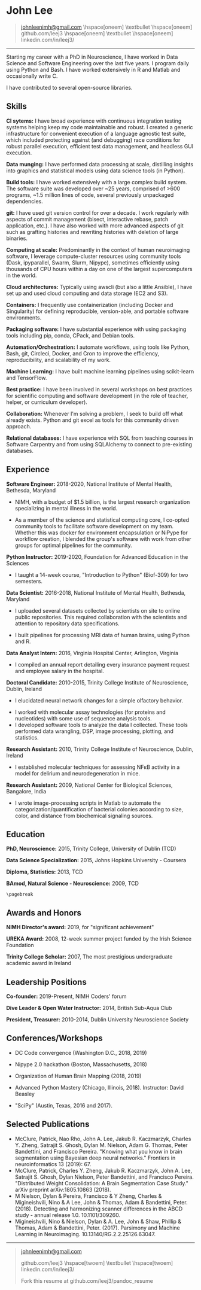 John Lee
==========

> johnleenimh@gmail.com \hspace[oneem] \textbullet  \hspace[oneem]
github.com/leej3 \hspace[oneem] \textbullet \hspace[oneem] linkedin.com/in/leej3/

---

<!--
Add restful apis to technologies
-->
Starting my career with a PhD in Neuroscience, I have worked in Data Science and Software Engineering over the last five years. I program daily using Python and Bash.
I  have worked extensively in R and Matlab and occasionally write C.
<!--
Initially focusing mostly on data wrangling and assembling/modifying reproducible-pipelines using pre-existing algorithms/software suites, I have more recently been developing software more formally.
-->
I have contributed to several open-source libraries.

Skills
---

**CI sytems:**
I have broad experience with continuous integration testing systems helping keep my code maintainable and robust.
I created a generic infrastructure for convenient execution  of a language agnostic test suite, which included protecting against (and debugging) race conditions for robust parallel execution, efficient test data management, and headless GUI execution.
<!--
While I have predominantly worked with CircleCI, I have experience with TravisCI, Jenkins, GitlabCI, and TestKraken (to which I have contributed).
-->

**Data munging:**
I have performed data processing at scale, distilling insights into graphics and statistical models using data science tools (in Python).

**Build tools:**
I have worked extensively with a large complex build system.
The software suite was developed over ~25 years, comprised of >600 programs, ~1.5 million lines of code, several previously unpackaged dependencies.
<!--
In addition to modifying the pre-existing Makefile build, I completed pre-existing efforts to port the build to CMake in which I have substantial expertise.
The build now works efficiently across Unix like systems with various compilers and linkers satisfying all target systems of my team.
-->

**git:**
I have used git version control for over a decade.
I work regularly with aspects of commit management (bisect, interactive rebase, patch application, etc.).
I have also worked with more advanced aspects of git such as grafting histories and rewriting histories with deletion of large binaries.

**Computing at scale:**
Predominantly in the context of human neuroimaging software, I leverage compute-cluster resources using community tools (Dask, ipyparallel, Swarm, Slurm, Nipype), sometimes efficiently using thousands of CPU hours within a day on one of the largest supercomputers in the world.

**Cloud architectures:**
Typically using awscli (but also a little Ansible), I have set up and used cloud computing and data storage (EC2 and S3).

**Containers:**
I frequently use containerization (including Docker and Singularity) for defining reproducible, version-able, and portable software environments.

**Packaging software:**
I have substantial experience with using packaging tools including pip, conda, CPack, and Debian tools.

**Automation/Orchestration:**
I automate workflows, using tools like Python, Bash, git, Circleci, Docker, and Cron to improve the efficiency, reproducibility, and scalability of my work.

**Machine Learning:**
I have built machine learning pipelines using scikit-learn and TensorFlow.

<!--
**Linux:**
I spend my days using Linux. This ranges from servers, clusters, cloud, and containers to my personal laptop and mobile phone (mobian on PinePhone).
-->

**Best practice:**
I have been involved in several workshops on best practices for scientific computing and software development (in the role of teacher, helper, or curriculum developer).

**Collaboration:**
Whenever I'm solving a problem, I seek to build off what already exists.
Python and git excel as tools for this community driven approach.

**Relational databases:** I have experience with SQL from teaching courses in Software Carpentry and from using SQLAlchemy to connect to pre-existing databases.

<!--
**Medicare and insurance claims data:** When working at Virginia Hospital Center, I worked with some records of CPT codes. My experience with this was limited to a couple of months though.

**System administration:**
+Along with a team, I maintain GPU-compute servers (Ubuntu OS) as part of the work at the NIH.
-->

Experience
---
**Software Engineer:** 2018-2020, National Institute of Mental Health, Bethesda, Maryland

+ NIMH, with a budget of $1.5 billion, is the largest research organization specializing in mental illness in the world.
<!--
+ As a member of the science and statistical computing core, I developed a new build system for the team, using CMake for cross-platform compatibility and reducing maintenance effort.
 -->
+ As a member of the science and statistical computing core, I co-opted community tools to facilitate software development on my team.
Whether this was docker for environment encapsulation or NiPype for workflow creation, I blended the group's software with work from other groups for optimal pipelines for the community.

<!--
+ By packaging our code with standard tools, I created a more efficient distribution of releases to our users.
-->
<!--
+ I designed a continuous integration system that greatly reduces developer burden and is built upon widely-used Python tools for testing, data versioning, and neuroimaging analysis.
-->

**Python Instructor:** 2019-2020, Foundation for Advanced Education in the Sciences

+ I taught a 14-week course, "Introduction to Python" (Biof-309) for two semesters.

**Data Scientist:** 2016-2018, National Institute of Mental Health, Bethesda, Maryland

+ I uploaded several datasets collected by scientists on site to online public repositories.
This required collaboration with the scientists and attention to repository data specifications.

+ I built pipelines for processing MRI data of human brains, using Python and R.
<!--
+ By introducing software container technologies to our team, I eased our ability to work reproducibly in different compute contexts, including the NIH compute cluster.
-->

**Data Analyst Intern:** 2016, Virginia Hospital Center, Arlington, Virginia

+ I compiled an annual report detailing every insurance payment request and employee salary in the hospital.

**Doctoral Candidate:** 2010-2015, Trinity College Institute of Neuroscience, Dublin, Ireland

+ I elucidated neural network changes for a simple olfactory behavior.
<!--
+ I automated an experimental setup by way of bespoke electronic components, interfaces to high end research components, programmable logic controllers, an Arduino micro-controller, and electrical systems of my own design
-->
+ I worked with molecular assay technologies (for proteins and nucleotides) with some use of sequence analysis tools.
+ I developed software tools to analyze the data I collected. These tools performed data wrangling, DSP, image processing, plotting, and statistics.

**Research Assistant:** 2010, Trinity College Institute of Neuroscience, Dublin, Ireland

+ I established molecular techniques for assessing NFκB activity in a model for delirium and neurodegeneration in mice.

**Research Assistant:** 2009, National Center for Biological Sciences, Bangalore, India

+  I wrote image-processing scripts in Matlab to automate the categorization/quantification of bacterial colonies according to size, color, and distance from biochemical signaling sources.


Education
---------
**PhD, Neuroscience:** 2015, Trinity College, University of Dublin (TCD)
<!--
 Thesis title: Olfactory Habituation in *Drosophila melanogaster*
-->

**Data Science Specialization:** 2015, Johns Hopkins University - Coursera

**Diploma, Statistics:** 2013, TCD

**BAmod, Natural Science - Neuroscience:** 2009, TCD

```{=context}
\pagebreak
```

Awards and Honors
---
**NIMH Director's award:** 2019, for "significant achievement"

**UREKA Award:** 2008, 12-week summer project funded by the Irish Science Foundation

**Trinity College Scholar:** 2007, The most prestigious undergraduate academic award in Ireland


Leadership Positions
---
**Co-founder:** 2019-Present, NIMH Coders' forum

**Dive Leader & Open Water Instructor:** 2014, British Sub-Aqua Club

**President, Treasurer:** 2010-2014, Dublin University Neuroscience Society

Conferences/Workshops
---
* DC Code convergence (Washington D.C., 2018, 2019)

* Nipype 2.0 hackathon (Boston, Massachusetts, 2018)

* Organization of Human Brain Mapping (2018, 2019)

* Advanced Python Mastery (Chicago, Illinois, 2018). Instructor: David Beasley

* "SciPy"  (Austin, Texas, 2016 and 2017).


Selected Publications
---
* McClure, Patrick, Nao Rho, John A. Lee, Jakub R. Kaczmarzyk, Charles Y. Zheng, Satrajit S. Ghosh, Dylan M. Nielson, Adam G. Thomas, Peter Bandettini, and Francisco Pereira. "Knowing what you know in brain segmentation using Bayesian deep neural networks." Frontiers in neuroinformatics 13 (2019): 67.
* McClure, Patrick, Charles Y. Zheng, Jakub R. Kaczmarzyk, John A. Lee, Satrajit S. Ghosh, Dylan Nielson, Peter Bandettini, and Francisco Pereira. "Distributed Weight Consolidation: A Brain Segmentation Case Study." arXiv preprint arXiv:1805.10863 (2018).
* M Nielson, Dylan & Pereira, Francisco & Y Zheng, Charles & Migineishvili, Nino & A Lee, John & Thomas, Adam & Bandettini, Peter. (2018). Detecting and harmonizing scanner differences in the ABCD study - annual release 1.0. 10.1101/309260.
* Migineishvili, Nino & Nielson, Dylan & A. Lee, John & Shaw, Phillip & Thomas, Adam & Bandettini, Peter. (2017). Parsimony and Machine Learning in Neuroimaging. 10.13140/RG.2.2.25126.63047.
<!--
* Indian brain:https://www.biorxiv.org/content/10.1101/2020.05.08.077172v1
-->


---

> johnleenimh@gmail.com
>
> github.com/leej3 \hspace[twoem] \textbullet \hspace[twoem] linkedin.com/in/leej3/
>
> Fork this resume at github.com/leej3/pandoc_resume
